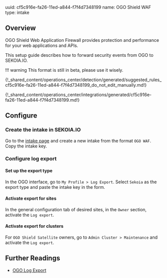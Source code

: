 uuid: cf5c916e-fa26-11ed-a844-f7f4d7348199
name: OGO Shield WAF
type: intake

## Overview

OGO Shield Web Application Firewall provides protection and performance for your web applications and APIs.

This setup guide describes how to forward security events from OGO to SEKOIA.IO.

!!! warning
    This format is still in beta, please use it wisely.


{!_shared_content/operations_center/detection/generated/suggested_rules_cf5c916e-fa26-11ed-a844-f7f4d7348199_do_not_edit_manually.md!}

{!_shared_content/operations_center/integrations/generated/cf5c916e-fa26-11ed-a844-f7f4d7348199.md!}

## Configure

### Create the intake in SEKOIA.IO

Go to the [intake page](https://app.sekoia.io/operations/intakes) and create a new intake from the format `OGO WAF`. Copy the intake key.

### Configure log export

#### Set up the export type

In the OGO interface, go to `My Profile > Log Export`. Select `Sekoia` as the export type and paste the intake key in the form.

#### Activate export for sites

In the general configuration tab of desired sites, in the `Owner` section, activate the `Log export`.

#### Activate export for clusters

For `OGO Shield Satellite` owners, go to `Admin Cluster > Maintenance` and activate the `Log export`.


## Further Readings

- [OGO Log Export](https://help.ogosecurity.com/help/log-export)
